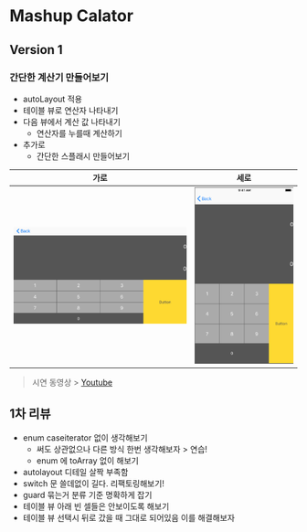 # Mashup Calator

## Version 1

### 간단한 계산기 만들어보기

- autoLayout 적용
- 테이블 뷰로 연산자 나타내기
- 다음 뷰에서 계산 값 나타내기
    - 연산자를 누를때 계산하기
- 추가로 
    - 간단한 스플래시 만들어보기


|가로|세로|
|--|--|
|![](./imgs/horizon.png)|![](./imgs/verticality.png)|

> 시연 동영상 > [Youtube](https://youtu.be/Xi1xtgMvcxs)
 
 ## 1차 리뷰
 
 - enum caseiterator 없이 생각해보기 
    - 써도 상관없으나 다른 방식 한번 생각해보자 > 연습!
    - enum 에 toArray 없이 해보기
- autolayout 디테일 살짝 부족함
- switch 문 쓸데없이 길다. 리팩토링해보기!
- guard 묶는거 분류 기준 명확하게 잡기
- 테이블 뷰 아래 빈 셀들은 안보이도록 해보기
- 테이블 뷰 선택시 뒤로 갔을 때 그대로 되어있음 이를 해결해보자



